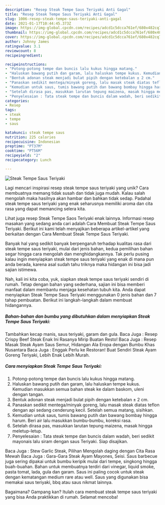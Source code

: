 ```yaml
---
description: "Resep Steak Tempe Saus Teriyaki Anti Gagal"
title: "Resep Steak Tempe Saus Teriyaki Anti Gagal"
slug: 1006-resep-steak-tempe-saus-teriyaki-anti-gagal
date: 2021-01-17T10:44:45.373Z
image: https://img-global.cpcdn.com/recipes/adcd1c5dcca761ef/680x482cq70/steak-tempe-saus-teriyaki-foto-resep-utama.jpg
thumbnail: https://img-global.cpcdn.com/recipes/adcd1c5dcca761ef/680x482cq70/steak-tempe-saus-teriyaki-foto-resep-utama.jpg
cover: https://img-global.cpcdn.com/recipes/adcd1c5dcca761ef/680x482cq70/steak-tempe-saus-teriyaki-foto-resep-utama.jpg
author: Johnny James
ratingvalue: 3.1
reviewcount: 8
recipeingredient:

recipeinstructions:
- "Potong-potong tempe dan buncis lalu kukus hingga matang."
- "Haluskan bawang putih dan garam, lalu haluskan tempe kukus. Kemudian masukkan semua bahan steak ke dalam baskom, uleni dengan tangan."
- "Bentuk adonan steak menjadi bulat pipih dengan ketebalan ± 2 cm."
- "Panaskan sedikit mentega/minyak goreng, lalu masak steak diatas teflon dengan api sedang cenderung kecil. Setelah semua matang, sisihkan."
- "Kemudian untuk saus, tumis bawang putih dan bawang bombay hingga harum. Beri air lalu masukkan bumbu-bumbu, koreksi rasa."
- "Setelah dirasa pas, masukkan larutan tepung maizena, masak hingga meletup-letup."
- "Penyelesaian : Tata steak tempe dan buncis dalam wadah, beri sedikit mayonais lalu siram dengan saus Teriyaki. Siap disajikan."
categories:
- Resep
tags:
- steak
- tempe
- saus

katakunci: steak tempe saus 
nutrition: 225 calories
recipecuisine: Indonesian
preptime: "PT37M"
cooktime: "PT56M"
recipeyield: "2"
recipecategory: Lunch

---
```



![Steak Tempe Saus Teriyaki](https://img-global.cpcdn.com/recipes/adcd1c5dcca761ef/680x482cq70/steak-tempe-saus-teriyaki-foto-resep-utama.jpg)

Lagi mencari inspirasi resep steak tempe saus teriyaki yang unik? Cara membuatnya memang tidak susah dan tidak juga mudah. Kalau salah mengolah maka hasilnya akan hambar dan bahkan tidak sedap. Padahal steak tempe saus teriyaki yang enak seharusnya memiliki aroma dan cita rasa yang dapat memancing selera kita.

Lihat juga resep Steak Tempe Saos Teriyaki enak lainnya. Informasi resep masakan yang sedang anda cari adalah Cara Membuat Steak Tempe Saus Teriyaki. Berikut ini kami telah menyajikan beberapa artikel-artikel yang berkaitan dengan Cara Membuat Steak Tempe Saus Teriyaki.

Banyak hal yang sedikit banyak berpengaruh terhadap kualitas rasa dari steak tempe saus teriyaki, mulai dari jenis bahan, kedua pemilihan bahan segar hingga cara mengolah dan menghidangkannya. Tak perlu pusing kalau ingin menyiapkan steak tempe saus teriyaki yang enak di mana pun anda berada, karena asal sudah tahu triknya maka hidangan ini bisa jadi sajian istimewa.


Nah, kali ini kita coba, yuk, siapkan steak tempe saus teriyaki sendiri di rumah. Tetap dengan bahan yang sederhana, sajian ini bisa memberi manfaat dalam membantu menjaga kesehatan tubuh kita. Anda dapat menyiapkan Steak Tempe Saus Teriyaki menggunakan 0 jenis bahan dan 7 tahap pembuatan. Berikut ini langkah-langkah dalam membuat hidangannya.

<!--inarticleads1-->

##### Bahan-bahan dan bumbu yang dibutuhkan dalam menyiapkan Steak Tempe Saus Teriyaki:



Tambahkan kecap manis, saus teriyaki, garam dan gula. Baca Juga : Resep Crispy Beef Steak Enak Ini Rasanya Mirip Buatan Resto! Baca Juga : Resep Masak Steak Ayam Saus Semur, Hidangan Ala Eropa dengan Bumbu Khas Nusantara Baca Juga : Enggak Perlu ke Restoran! Buat Sendiri Steak Ayam Goreng Teriyaki, Lebih Enak Lebih Murah. 

<!--inarticleads2-->

##### Cara menyiapkan Steak Tempe Saus Teriyaki:

1. Potong-potong tempe dan buncis lalu kukus hingga matang.
1. Haluskan bawang putih dan garam, lalu haluskan tempe kukus. Kemudian masukkan semua bahan steak ke dalam baskom, uleni dengan tangan.
1. Bentuk adonan steak menjadi bulat pipih dengan ketebalan ± 2 cm.
1. Panaskan sedikit mentega/minyak goreng, lalu masak steak diatas teflon dengan api sedang cenderung kecil. Setelah semua matang, sisihkan.
1. Kemudian untuk saus, tumis bawang putih dan bawang bombay hingga harum. Beri air lalu masukkan bumbu-bumbu, koreksi rasa.
1. Setelah dirasa pas, masukkan larutan tepung maizena, masak hingga meletup-letup.
1. Penyelesaian : Tata steak tempe dan buncis dalam wadah, beri sedikit mayonais lalu siram dengan saus Teriyaki. Siap disajikan.


Baca Juga : Stew Garlic Steak, Pilihan Mengolah daging dengan Cita Rasa Mewah Baca Juga : Gara-Gara Steak Ayam Mayones, Seisi. Saus barbecue juga sering dipakai untuk bumbu keripik mulai dari tempe, singkong hingga buah-buahan. Bahan untuk membuatnya terdiri dari vinegar, liquid smoke, pasta tomat, lada, gula dan garam. Saus ini paling cocok untuk steak dengan kematangan medium rare atau well. Saus yang digunakan bisa memakai saus teriyaki, bbq atau saus nikmat lainnya. 

Bagaimana? Gampang kan? Itulah cara membuat steak tempe saus teriyaki yang bisa Anda praktikkan di rumah. Selamat mencoba!
